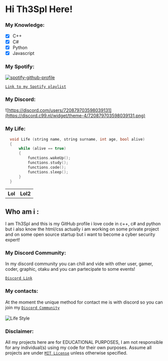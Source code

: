 # Hi Th3Spl Here!

### My Knowledge:
- [x] C++
- [x] C#
- [x] Python
- [x] Javascript 

### My Spotify:
[![spotify-github-profile](https://spotify-github-profile.vercel.app/api/view?uid=31e2zm5f74xifzyo73v62bg6kp7a&cover_image=true&theme=natemoo-re&bar_color=1138d4&bar_color_cover=false)](https://spotify-github-profile.vercel.app/api/view?uid=31e2zm5f74xifzyo73v62bg6kp7a&redirect=true)

[` Link to my Spotify playlist `](https://open.spotify.com/playlist/3a9ZyIjqLdiJ12hEAuyoW2?si=a64068d979854f84)
### My Discord:
![https://discord.com/users/720879703598039131](https://discord.c99.nl/widget/theme-4/720879703598039131.png)

### My Life:
```c++
  void Life (string name, string surname, int age, bool alive)
  {
      while (alive == true)
      {
          functions.wakeUp();
          functions.study();
          functions.code();
          functions.sleep();
      }
  }
```

<table>
  
  <tr> 
    <th>Lol</th> 
    <th>Lol2</th>
  </tr>
  
</table>

## Who am i :
I am Th3Spl and this is my GitHub profile
i love code in c++, c# and python but i also 
know the html/css actually i am working on some 
private project and on some open source startup
but i want to become a cyber security expert!

### My Discord Community:
In my discord community you can chill and vide with other 
user, gamer, coder, graphic, otaku and you can partecipate
to some events!

[`Discord Link`](https://discord.gg/635ysHGDG6)

### My contacts:
At the moment the unique method for 
contact me is with discord so you can join 
my [`Discord Community`](https://github.com/Th3Spl/Th3Spl/blob/main/README.md#hi-th3spl-here)
<br />
<br />
![Life Style](https://i.imgur.com/2Rn7HYe.png)
### Disclaimer:
All my projects here are for EDUCATIONAL PURPOSES, I am not responsible for any individual(s) using my code for their own purposes. Assume all projects are under [`MIT License`](https://opensource.org/licenses/MIT) unless otherwise specified.
